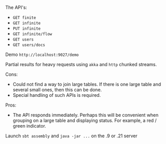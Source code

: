 The API's:

 * `GET finite`
 * `GET infinite`
 * `PUT infinite`
 * `GET infinite/flow`
 * `GET users`
 * `GET users/docs`


Demo `http://localhost:9027/demo` 
 
Partial results for heavy requests using `akka` and `http` chunked streams.
 
 Cons:
 * Could not find a way to join large tables.
   If there is one large table and several small ones, then this can be done.
 * Special handling of such APIs is required.
 
 Pros:
 * The API responds immediately. 
   Perhaps this will be convenient when grouping on a large table and displaying status. For example, a red / green indicator.
   
 Launch
   `sbt assembly` and `java -jar ...` on the .9 or .21 server